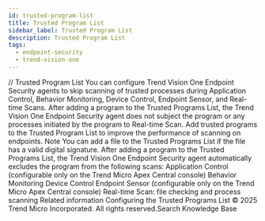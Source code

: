 ```yaml
---
id: trusted-program-list
title: Trusted Program List
sidebar_label: Trusted Program List
description: Trusted Program List
tags:
  - endpoint-security
  - trend-vision-one
---
```


/*<![CDATA[*/ $('#title').html($('meta[name=map-description]').attr('content')); /*]]>*/ Trusted Program List You can configure Trend Vision One Endpoint Security agents to skip scanning of trusted processes during Application Control, Behavior Monitoring, Device Control, Endpoint Sensor, and Real-time Scans. After adding a program to the Trusted Programs List, the Trend Vision One Endpoint Security agent does not subject the program or any processes initiated by the program to Real-time Scan. Add trusted programs to the Trusted Program List to improve the performance of scanning on endpoints. Note You can add a file to the Trusted Programs List if the file has a valid digital signature. After adding a program to the Trusted Programs List, the Trend Vision One Endpoint Security agent automatically excludes the program from the following scans: Application Control (configurable only on the Trend Micro Apex Central console) Behavior Monitoring Device Control Endpoint Sensor (configurable only on the Trend Micro Apex Central console) Real-time Scan: file checking and process scanning Related information Configuring the Trusted Programs List © 2025 Trend Micro Incorporated. All rights reserved.Search Knowledge Base
